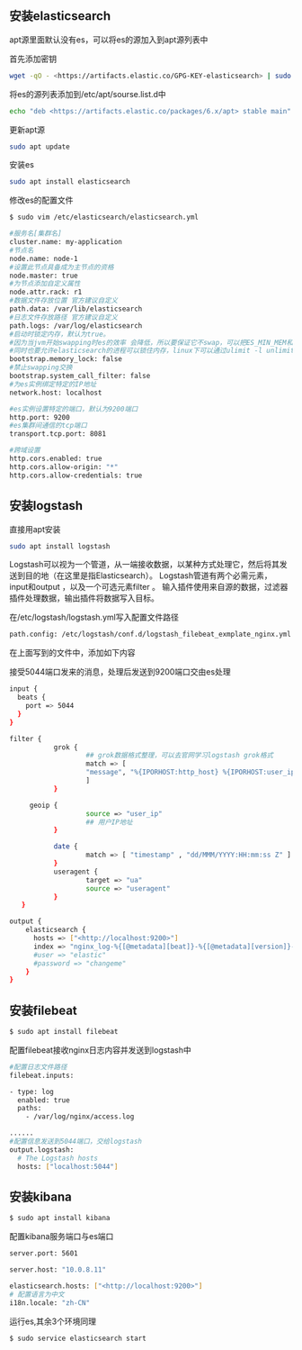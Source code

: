 ## 安装elasticsearch

apt源里面默认没有es，可以将es的源加入到apt源列表中

首先添加密钥

```bash
wget -qO - <https://artifacts.elastic.co/GPG-KEY-elasticsearch> | sudo apt-key add -
```

将es的源列表添加到/etc/apt/sourse.list.d中

```bash
echo "deb <https://artifacts.elastic.co/packages/6.x/apt> stable main" | sudo tee -a /etc/apt/sources.list.d/elastic-6.x.list
```

更新apt源

```bash
sudo apt update
```

安装es

```bash
sudo apt install elasticsearch
```

修改es的配置文件

```bash
$ sudo vim /etc/elasticsearch/elasticsearch.yml

#服务名[集群名]
cluster.name: my-application
#节点名
node.name: node-1
#设置此节点具备成为主节点的资格
node.master: true
#为节点添加自定义属性
node.attr.rack: r1
#数据文件存放位置 官方建议自定义
path.data: /var/lib/elasticsearch
#日志文件存放路径 官方建议自定义
path.logs: /var/log/elasticsearch
#启动时锁定内存，默认为true。
#因为当jvm开始swapping时es的效率 会降低，所以要保证它不swap，可以把ES_MIN_MEM和ES_MAX_MEM两个环境变量设置成同一个值，并且保证机器有足够的内存分配给es。 
#同时也要允许elasticsearch的进程可以锁住内存，linux下可以通过ulimit -l unlimited命令来实现。
bootstrap.memory_lock: false
#禁止swapping交换
bootstrap.system_call_filter: false
#为es实例绑定特定的IP地址
network.host: localhost

#es实例设置特定的端口，默认为9200端口
http.port: 9200
#es集群间通信的tcp端口
transport.tcp.port: 8081

#跨域设置
http.cors.enabled: true
http.cors.allow-origin: "*"
http.cors.allow-credentials: true
```

## 安装logstash

直接用apt安装

```bash
sudo apt install logstash
```

Logstash可以视为一个管道，从一端接收数据，以某种方式处理它，然后将其发送到目的地（在这里是指Elasticsearch）。 Logstash管道有两个必需元素， input和output ，以及一个可选元素filter 。 输入插件使用来自源的数据，过滤器插件处理数据，输出插件将数据写入目标。



在/etc/logstash/logstash.yml写入配置文件路径

```bash
path.config: /etc/logstash/conf.d/logstash_filebeat_exmplate_nginx.yml
```

在上面写到的文件中，添加如下内容

接受5044端口发来的消息，处理后发送到9200端口交由es处理

```bash
input {
  beats {
    port => 5044
  }
}

filter {
           grok {
                   ## grok数据格式整理，可以去官网学习logstash grok格式
                   match => [
                   "message", "%{IPORHOST:http_host} %{IPORHOST:user_ip} - - \\[%{HTTPDATE:timestamp}\\] \\"(?:%{WORD:verb} %{NOTSPACE:request}(?: HTTP/%{NUMBER:httpversion:float})?|%{DATA:rawrequest})\\" %{NUMBER:response:int} (?:%{NUMBER:bytes:int}|-) %{QS:referrer} %{QS:useragent} (?:%{NUMBER:request_time:float}|-) (?:%{NUMBER:upstream_time:float}|-)"
                   ]
           }

     geoip {
                   source => "user_ip"
                   ## 用户IP地址
           }

           date {
                   match => [ "timestamp" , "dd/MMM/YYYY:HH:mm:ss Z" ]
           }
           useragent {
                   target => "ua"
                   source => "useragent"
           }
   }

output {
    elasticsearch {
      hosts => ["<http://localhost:9200>"]
      index => "nginx_log-%{[@metadata][beat]}-%{[@metadata][version]}-%{+YYYY.MM.dd}"
      #user => "elastic"
      #password => "changeme"
    }
}
```

## 安装filebeat

```bash
$ sudo apt install filebeat
```

配置filebeat接收nginx日志内容并发送到logstash中

```bash
#配置日志文件路径
filebeat.inputs:

- type: log
  enabled: true
  paths:
    - /var/log/nginx/access.log

......
#配置信息发送到5044端口，交给logstash
output.logstash:
  # The Logstash hosts
  hosts: ["localhost:5044"]
```

## 安装kibana

```bash
$ sudo apt install kibana
```

配置kibana服务端口与es端口

```bash
server.port: 5601

server.host: "10.0.8.11"

elasticsearch.hosts: ["<http://localhost:9200>"]
# 配置语言为中文
i18n.locale: "zh-CN"
```

运行es,其余3个环境同理

```bash
$ sudo service elasticsearch start
```